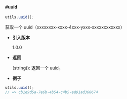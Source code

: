 #### #uuid

```javascript
utils.uuid();
```

获取一个 uuid（xxxxxxxx-xxxx-4xxx-yxxx-xxxxxxxxxxxx）

- **引入版本**

    1.0.0

- **返回**

    (string)): 返回一个 uuid。

- **例子**

```javascript
utils.uuid();
// => cb1e9d5a-7e6b-4b54-c4b5-ed91ad360674
```
